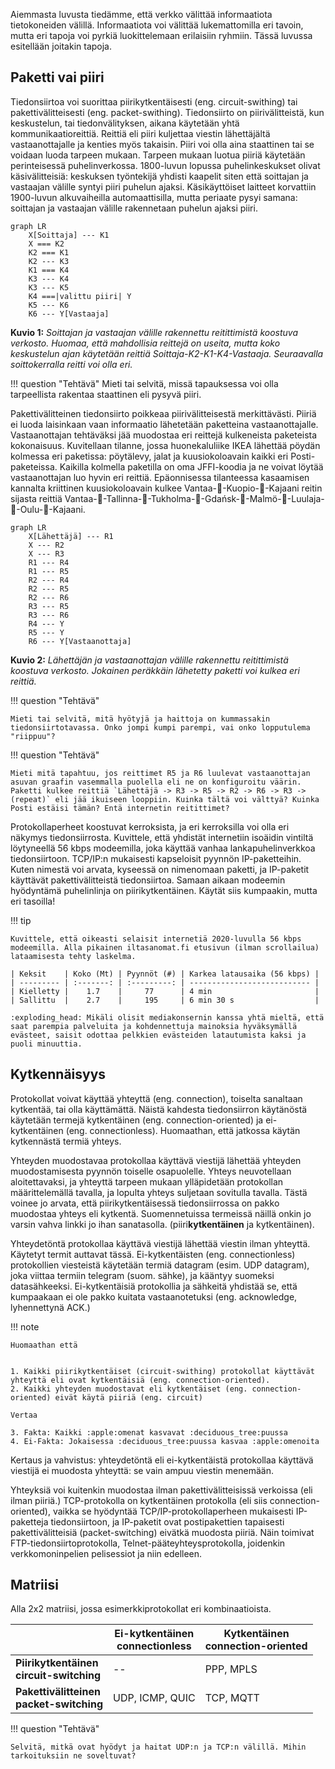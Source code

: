 Aiemmasta luvusta tiedämme, että verkko välittää informaatiota tietokoneiden välillä. Informaatiota voi välittää lukemattomilla eri tavoin, mutta eri tapoja voi pyrkiä luokittelemaan erilaisiin ryhmiin. Tässä luvussa esitellään joitakin tapoja.

## Paketti vai piiri

Tiedonsiirtoa voi suorittaa piirikytkentäisesti (eng. circuit-swithing) tai pakettivälitteisesti (eng. packet-swithing). Tiedonsiirto on piirivälitteistä, kun keskustelun, tai tiedonvälityksen, aikana käytetään yhtä kommunikaatioreittiä. Reittiä eli piiri kuljettaa viestin lähettäjältä vastaanottajalle ja kenties myös takaisin. Piiri voi olla aina staattinen tai se voidaan luoda tarpeen mukaan. Tarpeen mukaan luotua piiriä käytetään perinteisessä puhelinverkossa. 1800-luvun lopussa puhelinkeskukset olivat käsivälitteisiä: keskuksen työntekijä yhdisti kaapelit siten että soittajan ja vastaajan välille syntyi piiri puhelun ajaksi. Käsikäyttöiset laitteet korvattiin 1900-luvun alkuvaiheilla automaattisilla, mutta periaate pysyi samana: soittajan ja vastaajan välille rakennetaan puhelun ajaksi piiri.

```mermaid
graph LR
    X[Soittaja] --- K1
    X === K2
    K2 === K1
    K2 --- K3
    K1 === K4
    K3 --- K4
    K3 --- K5
    K4 ===|valittu piiri| Y
    K5 --- K6
    K6 --- Y[Vastaaja]
```
**Kuvio 1:** *Soittajan ja vastaajan välille rakennettu reitittimistä koostuva verkosto. Huomaa, että mahdollisia reittejä on useita, mutta koko keskustelun ajan käytetään reittiä Soittaja-K2-K1-K4-Vastaaja. Seuraavalla soittokerralla reitti voi olla eri.*

!!! question "Tehtävä"
    Mieti tai selvitä, missä tapauksessa voi olla tarpeellista rakentaa staattinen eli pysyvä piiri.

Pakettivälitteinen tiedonsiirto poikkeaa piirivälitteisestä merkittävästi. Piiriä ei luoda laisinkaan vaan informaatio lähetetään paketteina vastaanottajalle. Vastaanottajan tehtäväksi jää muodostaa eri reittejä kulkeneista paketeista kokonaisuus. Kuvitellaan tilanne, jossa huonekaluliike IKEA lähettää pöydän kolmessa eri paketissa: pöytälevy, jalat ja kuusiokoloavain kaikki eri Posti-paketeissa. Kaikilla kolmella paketilla on oma JFFI-koodia ja ne voivat löytää vastaanottajan luo hyvin eri reittiä. Epäonnisessa tilanteessa kasaamisen kannalta kriittinen kuusiokoloavain kulkee Vantaa-:truck:-Kuopio-:truck:-Kajaani reitin sijasta reittiä Vantaa-:ship:-Tallinna-:ship:-Tukholma-:ship:-Gdańsk-:ship:-Malmö-:truck:-Luulaja-:ship:-Oulu-:truck:-Kajaani.

```mermaid
graph LR
    X[Lähettäjä] --- R1
    X --- R2
    X --- R3
    R1 --- R4
    R1 --- R5
    R2 --- R4
    R2 --- R5
    R2 --- R6
    R3 --- R5
    R3 --- R6
    R4 --- Y
    R5 --- Y
    R6 --- Y[Vastaanottaja]
```
**Kuvio 2:** *Lähettäjän ja vastaanottajan välille rakennettu reitittimistä koostuva verkosto. Jokainen peräkkäin lähetetty paketti voi kulkea eri reittiä.*

!!! question "Tehtävä"

    Mieti tai selvitä, mitä hyötyjä ja haittoja on kummassakin tiedonsiirtotavassa. Onko jompi kumpi parempi, vai onko lopputulema "riippuu"?

!!! question "Tehtävä"

    Mieti mitä tapahtuu, jos reittimet R5 ja R6 luulevat vastaanottajan asuvan graafin vasemmalla puolella eli ne on konfiguroitu väärin. Paketti kulkee reittiä `Lähettäjä -> R3 -> R5 -> R2 -> R6 -> R3 -> (repeat)` eli jää ikuiseen looppiin. Kuinka tältä voi välttyä? Kuinka Posti estäisi tämän? Entä internetin reitittimet?

Protokollaperheet koostuvat kerroksista, ja eri kerroksilla voi olla eri näkymys tiedonsiirrosta. Kuvittele, että yhdistät internetiin isoäidin vintiltä löytyneellä 56 kbps modeemilla, joka käyttää vanhaa lankapuhelinverkkoa tiedonsiirtoon. TCP/IP:n mukaisesti kapseloisit pyynnön IP-paketteihin. Kuten nimestä voi arvata, kyseessä on nimenomaan paketti, ja IP-paketit käyttävät pakettivälitteistä tiedonsiirtoa. Samaan aikaan modeemin hyödyntämä puhelinlinja on piirikytkentäinen. Käytät siis kumpaakin, mutta eri tasoilla!

!!! tip

    Kuvittele, että oikeasti selaisit internetiä 2020-luvulla 56 kbps modeemilla. Alla pikainen iltasanomat.fi etusivun (ilman scrollailua) lataamisesta tehty laskelma.

    | Keksit    | Koko (Mt) | Pyynnöt (#) | Karkea latausaika (56 kbps) |
    | --------- | :-------: | :---------: | --------------------------- |
    | Kielletty |    1.7    |     77      | 4 min                       |
    | Sallittu  |    2.7    |     195     | 6 min 30 s                  |
    
    :exploding_head: Mikäli olisit mediakonsernin kanssa yhtä mieltä, että saat parempia palveluita ja kohdennettuja mainoksia hyväksymällä evästeet, saisit odottaa pelkkien evästeiden latautumista kaksi ja puoli minuuttia. 


## Kytkennäisyys

Protokollat voivat käyttää yhteyttä (eng. connection), toiselta sanaltaan kytkentää, tai olla käyttämättä. Näistä kahdesta tiedonsiirron käytänöstä käytetään termejä kytkentäinen (eng. connection-oriented) ja ei-kytkentäinen (eng. connectionless). Huomaathan, että jatkossa käytän kytkennästä termiä yhteys.

Yhteyden muodostavaa protokollaa käyttävä viestijä lähettää yhteyden muodostamisesta pyynnön toiselle osapuolelle. Yhteys neuvotellaan aloitettavaksi, ja yhteyttä tarpeen mukaan ylläpidetään protokollan määrittelemällä tavalla, ja lopulta yhteys suljetaan sovitulla tavalla. Tästä voinee jo arvata, että piirikytkentäisessä tiedonsiirrossa on pakko muodostaa yhteys eli kytkentä. Suomennetuissa termeissä näillä onkin jo varsin vahva linkki jo ihan sanatasolla. (piiri**kytkentäinen** ja kytkentäinen). 

Yhteydetöntä protokollaa käyttävä viestijä lähettää viestin ilman yhteyttä. Käytetyt termit auttavat tässä. Ei-kytkentäisten (eng. connectionless) protokollien viesteistä käytetään termiä datagram (esim. UDP datagram), joka viittaa termiin telegram (suom. sähke), ja kääntyy suomeksi datasähkeeksi. Ei-kytkentäisiä protokollia ja sähkeitä yhdistää se, että kumpaakaan ei ole pakko kuitata vastaanotetuksi (eng. acknowledge, lyhennettynä ACK.)

!!! note

    Huomaathan että 
    

    1. Kaikki piirikytkentäiset (circuit-swithing) protokollat käyttävät yhteyttä eli ovat kytkentäisiä (eng. connection-oriented).
    2. Kaikki yhteyden muodostavat eli kytkentäiset (eng. connection-oriented) eivät käytä piiriä (eng. circuit)
    
    Vertaa
    
    3. Fakta: Kaikki :apple:omenat kasvavat :deciduous_tree:puussa
    4. Ei-Fakta: Jokaisessa :deciduous_tree:puussa kasvaa :apple:omenoita

Kertaus ja vahvistus: yhteydetöntä eli ei-kytkentäistä protokollaa käyttävä viestijä ei muodosta yhteyttä: se vain ampuu viestin menemään. 

Yhteyksiä voi kuitenkin muodostaa ilman pakettivälitteisissä verkoissa (eli ilman piiriä.) TCP-protokolla on kytkentäinen protokolla (eli siis connection-oriented), vaikka se hyödyntää TCP/IP-protokollaperheen mukaisesti IP-paketteja tiedonsiirtoon, ja IP-paketit ovat postipakettien tapaisesti pakettivälitteisiä (packet-switching) eivätkä muodosta piiriä. Näin toimivat FTP-tiedonsiirtoprotokolla, Telnet-pääteyhteysprotokolla, joidenkin verkkomoninpelien pelisessiot ja niin edelleen.

## Matriisi

Alla 2x2 matriisi, jossa esimerkkiprotokollat eri kombinaatioista.

|                                              | Ei-kytkentäinen<br />connectionless | Kytkentäinen<br />connection-oriented |
| -------------------------------------------- | ----------------------------------- | ------------------------------------- |
| **Piirikytkentäinen<br />circuit-switching** | --                                  | PPP, MPLS                             |
| **Pakettivälitteinen<br />packet-switching** | UDP, ICMP, QUIC                     | TCP, MQTT                             |

!!! question "Tehtävä"

	Selvitä, mitkä ovat hyödyt ja haitat UDP:n ja TCP:n välillä. Mihin tarkoituksiin ne soveltuvat?
